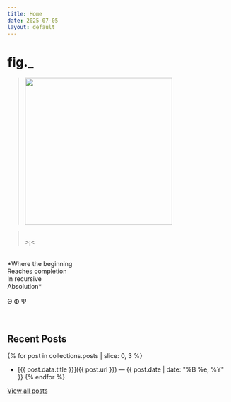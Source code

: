 ```yaml
---
title: Home
date: 2025-07-05
layout: default
---
```


# fig._

><img src="/assets/media/rainbow-whisp.jpeg" alt="" width="333" />

><br>>¡<<br>
<br>
*Where the beginning<br>
Reaches completion<br>
In recursive<br>
Absolution*<br>
<br>
Θ Φ Ψ<br>
<br>
<br>

## Recent Posts

{% for post in collections.posts | slice: 0, 3 %}
- [{{ post.data.title }}]({{ post.url }}) — {{ post.date | date: "%B %e, %Y" }}
{% endfor %}

[View all posts](/posts)